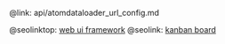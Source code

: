 @link: api/atomdataloader_url_config.md

@seolinktop: [web ui framework](https://webix.com)
@seolink: [kanban board](https://webix.com/kanban/)
